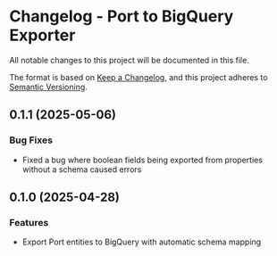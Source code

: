 # Changelog - Port to BigQuery Exporter

All notable changes to this project will be documented in this file.

The format is based on [Keep a Changelog](https://keepachangelog.com/en/1.0.0/),
and this project adheres to [Semantic Versioning](https://semver.org/spec/v2.0.0.html).

## 0.1.1 (2025-05-06)


### Bug Fixes

- Fixed a bug where boolean fields being exported from properties without a schema caused errors


## 0.1.0 (2025-04-28)


### Features

- Export Port entities to BigQuery with automatic schema mapping